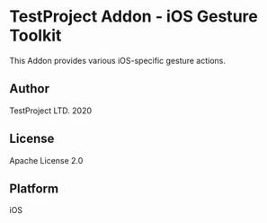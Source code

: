 # TestProject Addon - iOS Gesture Toolkit

This Addon provides various iOS-specific gesture actions.

## Author
TestProject LTD. 2020

## License
Apache License 2.0

## Platform
iOS
